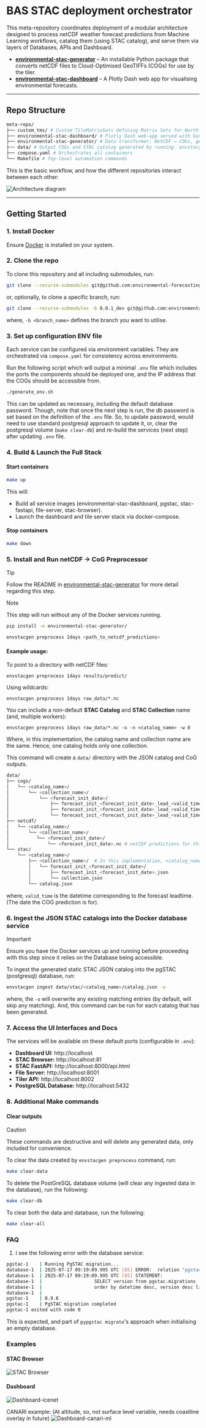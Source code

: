 # BAS STAC deployment orchestrator

This meta-repository coordinates deployment of a modular architecture designed to process netCDF weather forecast predictions from Machine Learning workflows, catalog them (using STAC catalog), and serve them via layers of Databases, APIs and Dashboard.

- **[environmental-stac-generator](https://github.com/environmental-forecasting/environmental-stac-generator)** – An installable Python package that converts netCDF files to Cloud-Optimised GeoTIFFs (COGs) for use by the tiler.
- **[environmental-stac-dashboard](https://github.com/environmental-forecasting/environmental-stac-dashboard)** – A Plotly Dash web app for visualising environmental forecasts.

---

## Repo Structure

```bash
meta-repo/
├── custom_tms/ # Custom TileMatrixSets defining Matrix Sets for North and South projections (used by TiTiler Docker service)
├── environmental-stac-dashboard/ # Plotly Dash web-app served with Gunicorn
├── environmental-stac-generator/ # Data transformer: NetCDF → COGs, generate STAC catalog, ingest into pgSTAC database
├── data/ # Output COGs and STAC catalog generated by running `envstacgen` command from `environmental-stac-generator` install on IceNet and other prediction netCDF files
├── compose.yaml # Orchestrates all containers
└── Makefile # Top-level automation commands
```

This is the basic workflow, and how the different repositories interact between each other:

![Architecture diagram](docs/images/orchestrator-services-dash-pgstac-leaflet-schematic.png "Architecture Diagram")

---

## Getting Started

### 1. Install Docker

Ensure [Docker](https://docs.docker.com/get-docker/) is installed on your system.


### 2. Clone the repo

To clone this repository and all including submodules, run:

```bash
git clone --recurse-submodules git@github.com:environmental-forecasting/environmental-stac-orchestrator.git
```

or, optionally, to clone a specific branch, run:

```bash
git clone --recurse-submodules -b 0.0.1_dev git@github.com:environmental-forecasting/environmental-stac-orchestrator.git
```

where, `-b <branch_name>` defines the branch you want to utilise.

### 3. Set up configuration ENV file

Each service can be configured via environment variables. They
are orchestrated via `compose.yaml` for consistency across
environments.

Run the following script which will output a minimal `.env` file which
includes the ports the components should be deployed one, and the IP
address that the COGs should be accessible from.

```bash
./generate_env.sh
```

This can be updated as necessary, including the default database password. Though, note that once the next step is
run, the db password is set based on the definition of the `.env` file. So, to update password, would need to use
standard postgresql approach to update it, or, clear the postgresql volume (`make clear-db`) and re-build the
services (next step) after updating `.env` file.

### 4. Build & Launch the Full Stack

#### Start containers

```bash
make up
```

This will:

* Build all service images (environmental-stac-dashboard, pgstac, stac-fastapi, file-server, stac-browser).
* Launch the dashboard and tile server stack via docker-compose.


#### Stop containers

```bash
make down
```

### 5. Install and Run netCDF -> CoG Preprocessor

> [!TIP]
> Follow the README in [environmental-stac-generator](https://github.com/environmental-forecasting/environmental-stac-generator/) for more detail regarding this step.

> [!NOTE]
> This step will run without any of the Docker services running.

```bash
pip install -e environmental-stac-generator/

envstacgen preprocess 1days <path_to_netcdf_predictions>
```

#### Example usage:

To point to a directory with netCDF files:

`envstacgen preprocess 1days results/predict/`

Using wildcards:

`envstacgen preprocess 1days raw_data/*.nc`

You can include a non-default **STAC Catalog** and **STAC Collection** name (and, multiple workers):

`envstacgen preprocess 1days raw_data/*.nc -o -n <catalog_name> -w 8`

Where, in this implementation, the catalog name and collection name are the same. Hence,
one catalog holds only one collection.

This command will create a `data/` directory with the JSON catalog and CoG outputs.

```bash
data/
├── cogs/
│   └── <catalog_name>/
│       └── <collection_name>/
│           └── <forecast_init_date>/
│               ├── forecast_init_<forecast_init_date>_lead_<valid_time>.jpg        # Thumbnail file
│               ├── forecast_init_<forecast_init_date>_lead_<valid_time>.tif        # COG w/ internal overviews
│               └── forecast_init_<forecast_init_date>_lead_<valid_time>.tif.ovr    # External overviews
├── netcdf/
│   └── <catalog_name>/
│       └── <collection_name>/
│          └── <forecast_init_date>/
│              └── <forecast_init_date>.nc # netCDF predictions for this forecast init date, with all leadtimes stored in this file
└── stac/
    └── <catalog_name>/
        ├── <collection_name>/  # In this implementation, <catalog_name> and <collection_name> are the same
        │   └── forecast_init_<forecast_init_date>/
        │       ├── forecast_init_<forecast_init_date>.json
        │       └── collection.json
        └── catalog.json

```

where, `valid_time` is the datetime corresponding to the forecast leadtime. (The date the COG prediction is for).


### 6. Ingest the JSON STAC catalogs into the Docker database service

> [!IMPORTANT]
> Ensure you have the Docker services up and running before proceeding with this step since it relies on the Database being accessible.

To ingest the generated static STAC JSON catalog into the pgSTAC (postgresql) database, run:

```bash
envstacgen ingest data/stac/<catalog_name>/catalog.json -o
```

where, the `-o` will overwrite any existing matching entries (by default, will skip any matching).
And, this command can be run for each catalog that has been generated.

### 7. Access the UI Interfaces and Docs

The services will be available on these default ports (configurable in `.env`):

* **Dashboard UI:** http://localhost
* **STAC Browser:** http://localhost:81
* **STAC FastAPI:** http://localhost:8000/api.html
* **File Server:** http://localhost:8001
* **Tiler API:** http://localhost:8002
* **PostgreSQL Database:** http://localhost:5432

### 8. Additional Make commands

#### Clear outputs

> [!CAUTION]
> These commands are destructive and will delete any generated data, only included for convenience.

To clear the data created by `envstacgen preprocess` command, run:

```bash
make clear-data
```

To delete the PostGreSQL database volume (will clear any ingested data in the database), run the following:

```bash
make clear-db
```

To clear both the data and database, run the following:

```bash
make clear-all
```

### FAQ

1. I see the following error with the database service:

```bash
pgstac-1    | Running PgSTAC migration...
database-1  | 2025-07-17 09:19:09.995 UTC [85] ERROR:  relation "pgstac.migrations" does not exist at character 38
database-1  | 2025-07-17 09:19:09.995 UTC [85] STATEMENT:  
database-1  |                   SELECT version from pgstac.migrations
database-1  |                   order by datetime desc, version desc limit 1;
database-1  |                   
pgstac-1    | 0.9.6
pgstac-1    | PgSTAC migration completed
pgstac-1 exited with code 0
```

This is expected, and part of `pypgstac migrate`'s approach when initialising an empty database.

### Examples

#### STAC Browser

![STAC Browser](docs/images/stac-browser-example.png "STAC Browser")

#### Dashboard

![Dashboard-icenet](docs/images/dashboard-icenet-example.png "Dashboard with IceNet forecast")

CANARI example: (At altitude, so, not surface level variable, needs coastline overlay in future)
![Dashboard-canari-ml](docs/images/dashboard-canari-ml-example.png "Dashboard with CANARI-ML forecast")
